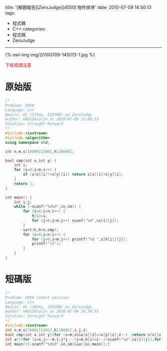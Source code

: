 title: '[解題報告][ZeroJudge][d550] 物件排序'
date: 2010-07-09 14:50:13
tags:
- 程式碼
- C++
categories:
- 程式碼
- ZeroJudge
---

{% owl-img img/20100709-145013-1.jpg %}

<span style="color: red;">下有捏請注意</span>

<!-- more -->

# 原始版

``` cpp
/*
Problem: d550
Language: C++
Result: AC (375ms, 5327KB) on ZeroJudge
Author: m80126colin at 2010-07-09 13:40:13
Solution: Straight Forward
*/
#include <iostream>
#include <algorithm>
using namespace std;

int n,m,s[10000][200],h[10000];

bool cmp(int x,int y) {
	int i;
	for (i=0;i<m;i++) {
		if (s[x][i]!=s[y][i]) return s[x][i]<s[y][i];
	}
	return 1;
}

int main() {
	int i,j;
	while (~scanf("%d%d",&n,&m)) {
		for (i=0;i<n;i++) {
			h[i]=i;
			for (j=0;j<m;j++) scanf("%d",&s[i][j]);
		}
		sort(h,h+n,cmp);
		for (i=0;i<n;i++) {
			for (j=0;j<m;j++) printf("%d ",s[h[i]][j]);
			printf("\n");
		}
	}
}
```

# 短碼版

``` cpp
/*
Problem: d550 (short version)
Language: C++
Result: AC (395ms, 5355KB) on ZeroJudge
Author: m80126colin at 2010-07-09 14:39:35
Solution: Straight Forward
*/
#include <iostream>
int n,m,s[10001][201],h[10001],i,j,z;
bool cmp(int x,int y){for (z=m;z&&s[x][z]==s[y][z];z--) ;return s[x][z]>s[y][z];}
int a(){for (i=n,j=--m;i;j?j--:(j=m,h[i]=i--))scanf("%d",&s[i][j]);for (std::sort(h+1,h+n+1,cmp),i=n,j=m;i;j?j--:(i--,j=m,putchar(10)))printf("%d ",s[h[i]][j]);return 1;}
int main(){~scanf("%d%d",&n,&m)&&a()&& main();}
```
